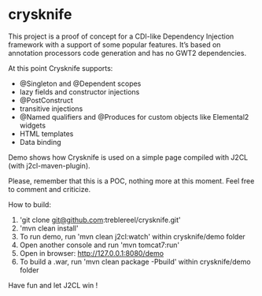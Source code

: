 # crysknife

This project is a proof of concept for a CDI-like Dependency Injection framework with a support of some popular features. It’s based on annotation processors code generation and has no GWT2 dependencies.

At this point Crysknife supports:

* @Singleton and @Dependent scopes
* lazy fields and constructor injections
* @PostConstruct
* transitive injections
* @Named qualifiers and @Produces for custom objects like Elemental2 widgets
* HTML templates
* Data binding

Demo shows how Crysknife is used on a simple page compiled with J2CL (with j2cl-maven-plugin).


Please, remember that this is a POC, nothing more at this moment.
Feel free to comment and criticize.

How to build:
1. 'git clone git@github.com:treblereel/crysknife.git'
2. 'mvn clean install'
3. To run demo, run 'mvn clean j2cl:watch' within crysknife/demo folder</br>
4. Open another console and run 'mvn tomcat7:run'
5. Open in browser: http://127.0.0.1:8080/demo
5. To build a .war, run 'mvn clean package -Pbuild' within crysknife/demo folder


Have fun and let J2CL win !
